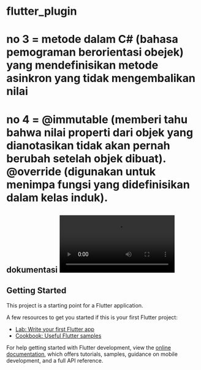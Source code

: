 # flutter_plugin

# no 3 = metode dalam C# (bahasa pemograman berorientasi obejek) yang mendefinisikan metode asinkron yang tidak mengembalikan nilai 

# no 4 = @immutable (memberi tahu bahwa nilai properti dari objek yang dianotasikan tidak akan pernah berubah setelah objek dibuat). @override (digunakan untuk menimpa fungsi yang didefinisikan dalam kelas induk).

## dokumentasi <video src="20241104-0409-30.0679432.mp4" controls title="Title"></video>

## Getting Started

This project is a starting point for a Flutter application.

A few resources to get you started if this is your first Flutter project:

- [Lab: Write your first Flutter app](https://docs.flutter.dev/get-started/codelab)
- [Cookbook: Useful Flutter samples](https://docs.flutter.dev/cookbook)

For help getting started with Flutter development, view the
[online documentation](https://docs.flutter.dev/), which offers tutorials,
samples, guidance on mobile development, and a full API reference.
